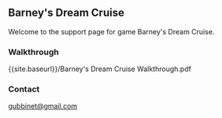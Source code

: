 ## Barney's Dream Cruise

Welcome to the support page for game Barney's Dream Cruise.

### Walkthrough

{{site.baseurl}}/Barney's Dream Cruise Walkthrough.pdf

### Contact

<gubbinet@gmail.com>
